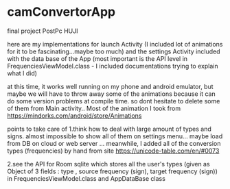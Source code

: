 # camConvertorApp
final project PostPc HUJI

here are my implementations for launch Activity (I included lot of animations for it to be fascinating...maybe too much) and the settings Activity
included with the data base of the App (most important is the API level in  FrequenciesViewModel.class - I included documentations 
trying to explain what I did)

at this time, it works well running on my phone and android emulator, but maybe we will have to throw away some of the animations because it can 
do some version problems at compile time. so dont hesitate to delete some of them from Main activity.. Most of the animation I took from https://mindorks.com/android/store/Animations


points to take care of
1.think how to deal with large amount of types and signs. almost impossible to show all of them on settings menu... 
maybe load from DB on cloud or web server
... meanwhile, I added all of the conversion types (frequencies) by hand from site https://unicode-table.com/en/#0073

2.see the API for Room sqlite which stores all the user's types (given as Object of 3 fields : type , source frequency (sign), target frequency (sign)) in FrequenciesViewModel.class and AppDataBase class


